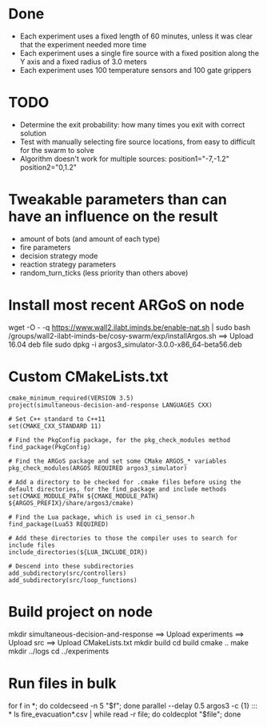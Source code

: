# Done
- Each experiment uses a fixed length of 60 minutes, unless it was clear that the experiment needed more time
- Each experiment uses a single fire source with a fixed position along the Y axis and a fixed radius of 3.0 meters
- Each experiment uses 100 temperature sensors and 100 gate grippers

# TODO
- Determine the exit probability: how many times you exit with correct solution
- Test with manually selecting fire source locations, from easy to difficult for the swarm to solve
- Algorithm doesn't work for multiple sources: position1="-7,-1.2" position2="0,1.2"

# Tweakable parameters than can have an influence on the result
- amount of bots (and amount of each type)
- fire parameters
- decision strategy mode
- reaction strategy parameters
- random_turn_ticks (less priority than others above)










# Install most recent ARGoS on node
wget -O - -q https://www.wall2.ilabt.iminds.be/enable-nat.sh | sudo bash
/groups/wall2-ilabt-iminds-be/cosy-swarm/exp/installArgos.sh
==> Upload 16.04 deb file
sudo dpkg -i argos3_simulator-3.0.0-x86_64-beta56.deb

# Custom CMakeLists.txt
```
cmake_minimum_required(VERSION 3.5)
project(simultaneous-decision-and-response LANGUAGES CXX)

# Set C++ standard to C++11
set(CMAKE_CXX_STANDARD 11)

# Find the PkgConfig package, for the pkg_check_modules method
find_package(PkgConfig)

# Find the ARGoS package and set some CMake ARGOS_* variables
pkg_check_modules(ARGOS REQUIRED argos3_simulator)

# Add a directory to be checked for .cmake files before using the default directories, for the find_package and include methods
set(CMAKE_MODULE_PATH ${CMAKE_MODULE_PATH} ${ARGOS_PREFIX}/share/argos3/cmake)

# Find the Lua package, which is used in ci_sensor.h
find_package(Lua53 REQUIRED)

# Add these directories to those the compiler uses to search for include files
include_directories(${LUA_INCLUDE_DIR})

# Descend into these subdirectories
add_subdirectory(src/controllers)
add_subdirectory(src/loop_functions)
```

# Build project on node
mkdir simultaneous-decision-and-response
==> Upload experiments
==> Upload src
==> Upload CMakeLists.txt
mkdir build
cd build
cmake ..
make
mkdir ../logs
cd ../experiments

# Run files in bulk
for f in *; do coldecseed -n 5 "$f"; done
parallel --delay 0.5 argos3 -c {1} ::: *
ls fire_evacuation*.csv | while read -r file; do coldecplot "$file"; done